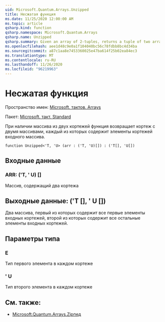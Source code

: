 ```yaml
---
uid: Microsoft.Quantum.Arrays.Unzipped
title: Несжатая функция
ms.date: 11/25/2020 12:00:00 AM
ms.topic: article
qsharp.kind: function
qsharp.namespace: Microsoft.Quantum.Arrays
qsharp.name: Unzipped
qsharp.summary: Given an array of 2-tuples, returns a tuple of two arrays, each containing the elements of the tuples of the input array.
ms.openlocfilehash: aee1d48c9e0a1f104040bc56c78fdbb8bc4d34ba
ms.sourcegitcommit: a87c1aa8e7453360025e47ba614f25b02ea84ec3
ms.translationtype: MT
ms.contentlocale: ru-RU
ms.lasthandoff: 11/26/2020
ms.locfileid: "96219963"
---
```

# <a name="unzipped-function"></a>Несжатая функция

Пространство имен: [Microsoft. тактов. Arrays](xref:Microsoft.Quantum.Arrays)

Пакет: [Microsoft. такт. Standard](https://nuget.org/packages/Microsoft.Quantum.Standard)


При наличии массива из двух кортежей функция возвращает кортеж с двумя массивами, каждый из которых содержит элементы кортежей входного массива.

```qsharp
function Unzipped<'T, 'U> (arr : ('T, 'U)[]) : ('T[], 'U[])
```


## <a name="input"></a>Входные данные

### <a name="arr--tu"></a>ARR: ('T, ' U) []

Массив, содержащий два кортежа



## <a name="output--tu"></a>Выходные данные: ('T [], ' U [])

Два массива, первый из которых содержит все первые элементы входных кортежей, второй из которых содержит все остальные элементы входных кортежей.

## <a name="type-parameters"></a>Параметры типа

### <a name="t"></a>Е

Тип первого элемента в каждом кортеже
### <a name="u"></a>' U

Тип второго элемента в каждом кортеже

## <a name="see-also"></a>См. также:

- [Microsoft.Quantum.Arrays.Zipпед](xref:Microsoft.Quantum.Arrays.Zipped)